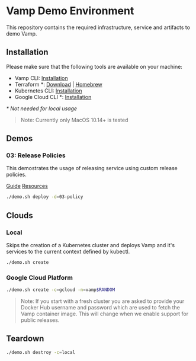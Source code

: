 # Vamp Demo Environment
This repository contains the required infrastructure, service and artifacts to demo Vamp.

## Installation
Please make sure that the following tools are available on your machine:
* Vamp CLI: [Installation](https://vamp.io/documentation/cli/using-the-cli/)
* Terraform *: [Download](https://www.terraform.io/downloads.html) | [Homebrew](https://formulae.brew.sh/formula/terraform)
* Kubernetes CLI: [Installation](https://kubernetes.io/docs/tasks/tools/install-kubectl/)
* Google Cloud CLI *: [Installation](https://cloud.google.com/sdk/docs/#install_the_latest_cloud_tools_version_cloudsdk_current_version)

_* Not needed for local usage_

> Note: Currently only MacOS 10.14+ is tested

## Demos

### 03: Release Policies
This demostrates the usage of releasing service using custom release policies.

[Guide](./demos/03-policy/README.md)
[Resources](./demos/03-policy)

```sh
./demo.sh deploy -d=03-policy
```

## Clouds

### Local
Skips the creation of a Kubernetes cluster and deploys Vamp and it's services to the current context defined by kubectl.

```sh
./demo.sh create
```

### Google Cloud Platform
```sh
./demo.sh create -c=gcloud -n=vamp$RANDOM
```

> Note: If you start with a fresh cluster you are asked to provide your Docker Hub username and password which are used to fetch the Vamp container image. This will change when we enable support for public releases.

## Teardown

```sh
./demo.sh destroy -c=local
```

